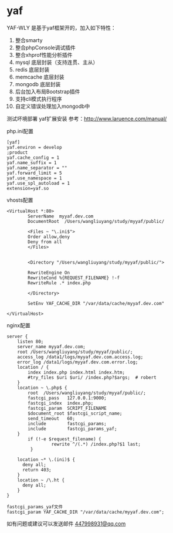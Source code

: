 # yaf
YAF-WLY
是基于yaf框架开的，加入如下特性：
1. 整合smarty
2. 整合phpConsole调试插件
3. 整合xhprof性能分析插件
4. mysql 底层封装（支持连贯、主从）
5. redis 底层封装
6. memcache 底层封装
7. mongodb 底层封装
8. 后台加入布局Bootstrap插件
9. 支持cli模式执行程序
10. 自定义错误处理加入mongodb中

测试坏境部署
yaf扩展安装
参考：http://www.laruence.com/manual/

php.ini配置
```
[yaf]
yaf.environ = develop
;product
yaf.cache_config = 1
yaf.name_suffix = 1
yaf.name_separator = ""
yaf.forward_limit = 5
yaf.use_namespace = 1
yaf.use_spl_autoload = 1
extension=yaf.so
```
vhosts配置
```
<VirtualHost *:80>
        ServerName  myyaf.dev.com
        DocumentRoot  /Users/wangliuyang/study/myyaf/public/

        <Files ~ "\.ini$">
        Order allow,deny
        Deny from all
        </Files>


        <Directory "/Users/wangliuyang/study/myyaf/public/">

        RewriteEngine On
        RewriteCond %{REQUEST_FILENAME} !-f
        RewriteRule .* index.php

        </Directory>

        SetEnv YAF_CACHE_DIR "/var/data/cache/myyaf.dev.com"

</VirtualHost>
```

nginx配置
```
server {
    listen 80;
    server_name myyaf.dev.com;
    root /Users/wangliuyang/study/myyaf/public/;
    access_log /data1/logs/myyaf.dev.com.access.log;
    error_log /data1/logs/myyaf.dev.com.error.log;
    location / {
        index index.php index.html index.htm;
        #try_files $uri $uri/ /index.php?$args;  # robert
    }        
    location ~ \.php$ {
        root  /Users/wangliuyang/study/myyaf/public/;
        fastcgi_pass   127.0.0.1:9000;
        fastcgi_index  index.php;
        fastcgi_param  SCRIPT_FILENAME  
        $document_root $fastcgi_script_name;
        send_timeout   60;
        include        fastcgi_params;
        include        fastcgi_params_yaf;
    }
        if (!-e $request_filename) {
                 rewrite ^/(.*) /index.php?$1 last;
         }

    location ~* \.(ini)$ {
      deny all;
      return 403;
    }
    location ~ /\.ht {
      deny all;
    }
}

fastcgi_params_yaf文件
fastcgi_param YAF_CACHE_DIR "/var/data/cache/myyaf.dev.com";
```
如有问题或建议可以发送邮件 447998931@qq.com